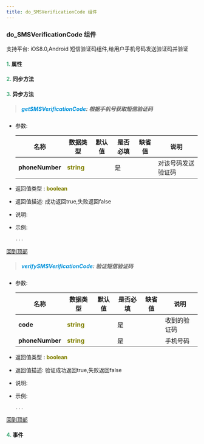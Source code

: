 ```yaml
---
title: do_SMSVerificationCode 组件
---
```


### do_SMSVerificationCode 组件

 支持平台: iOS8.0,Android
 短信验证码组件,给用户手机号码发送验证码并验证

#### <font color ='#40A977'>**1.**</font> 属性

#### <font color ='#40A977'>**2.**</font> 同步方法

#### <font color ='#40A977'>**3.**</font> 异步方法

>##### <font color ='#0092db'>**getSMSVerificationCode**</font>: 根据手机号获取短信验证码

- 参数:

  名称 | 数据类型 |默认值|是否必填|缺省值|说明
  ---- |-------------  |----------|--------------|--------|------
  **phoneNumber** |<font color ='#808000'>**string**</font> |  | 是||对该号码发送验证码
- 返回值类型 : <font color ='#808000'>**boolean**</font>
- 返回值描述: 成功返回true,失败返回false
- 说明: 
- 示例:

  ```javascript
  ...

  ```

[回到顶部](#top)

>##### <font color ='#0092db'>**verifySMSVerificationCode**</font>: 验证短信验证码

- 参数:

  名称 | 数据类型 |默认值|是否必填|缺省值|说明
  ---- |-------------  |----------|--------------|--------|------
  **code** |<font color ='#808000'>**string**</font> |  | 是||收到的验证码
  **phoneNumber** |<font color ='#808000'>**string**</font> |  | 是||手机号码
- 返回值类型 : <font color ='#808000'>**boolean**</font>
- 返回值描述: 验证成功返回true,失败返回false
- 说明: 
- 示例:

  ```javascript
  ...

  ```

[回到顶部](#top)


#### <font color ='#40A977'>**4.**</font> 事件


